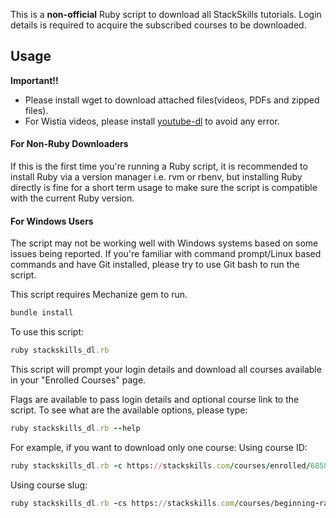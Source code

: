 This is a **non-official** Ruby script to download all StackSkills tutorials. Login details is required to acquire the subscribed courses to be downloaded.

## Usage
**Important!!**
- Please install wget to download attached files(videos, PDFs and zipped files).
- For Wistia videos, please install [youtube-dl](https://github.com/rg3/youtube-dl) to avoid any error.

#### For Non-Ruby Downloaders
If this is the first time you're running a Ruby script, it is recommended to install Ruby via a version manager i.e. rvm or rbenv, but installing Ruby directly is fine for a short term usage to make sure the script is compatible with the current Ruby version.

#### For Windows Users
The script may not be working well with Windows systems based on some issues being reported. If you're familiar with command prompt/Linux based commands and have Git installed, please try to use Git bash to run the script.

This script requires Mechanize gem to run.
```ruby
bundle install
```

To use this script:
```ruby
ruby stackskills_dl.rb
```
This script will prompt your login details and download all courses available in your "Enrolled Courses" page.

Flags are available to pass login details and optional course link to the script.
To see what are the available options, please type:
```ruby
ruby stackskills_dl.rb --help
```

For example, if you want to download only one course:
Using course ID:
```ruby
ruby stackskills_dl.rb -c https://stackskills.com/courses/enrolled/68582
```

Using course slug:
```ruby
ruby stackskills_dl.rb -cs https://stackskills.com/courses/beginning-rails-programming
```